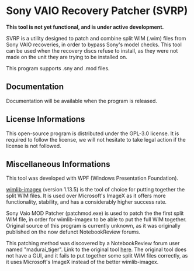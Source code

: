 # Sony VAIO Recovery Patcher (SVRP)

**This tool is not yet functional, and is under active development.**

SVRP is a utility designed to patch and combine split WIM (.wim) files from Sony VAIO recoveries, in order to bypass Sony's model checks. This tool can be used when the recovery discs refuse to install, as they were not made on the unit they are trying to be installed on.

This program supports .sny and .mod files.

## Documentation

Documentation will be available when the program is released.

## License Informations

This open-source program is distributed under the GPL-3.0 license. It is required to follow the license, we will not hesitate to take legal action if the license is not followed.

## Miscellaneous Informations

This tool was developed with WPF (Windows Presentation Foundation).

[wimlib-imagex](https://wimlib.net) (version 1.13.5) is the tool of choice for putting together the split WIM files. It is used over Microsoft's ImageX as it offers more functionality, stability, and has a considerably higher success rate.

Sony Vaio MOD Patcher (patchmod.exe) is used to patch the the first split WIM file, in order for wimlib-imagex to be able to put the full WIM together. Original source of this program is currently unknown, as it was originally published on the now defunct NotebookReview forums.

This patching method was discovered by a NotebookReview forum user named "madurai_tiger". Link to the original tool [here](https://drive.google.com/file/d/1YD7bDr-aW9nuFUKLNVEx94GMLfDBNo_b/view?usp=sharing). The original tool does not have a GUI, and it fails to put together some split WIM files correctly, as it uses Microsoft's ImageX instead of the better wimlib-imagex.
